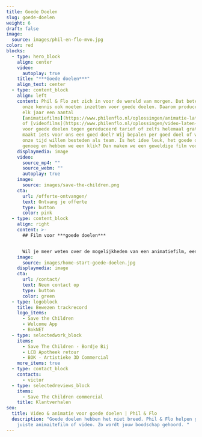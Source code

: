 ```yaml
---
title: Goede Doelen
slug: goede-doelen
weight: 6
draft: false
image:
  source: images/phil-en-flo-mvo.jpg
color: red
blocks:
  - type: hero_block
    align: center
    video:
      autoplay: true
    title: "***Goede doelen***"
    align_text: center
  - type: content_block
    align: left
    content: Phil & Flo zet zich in voor de wereld van morgen. Dat betekent dat we
      onze kennis ook moeten inzetten voor goede doelen. Daarom produceren we
      elk jaar een aantal
      [animatiefilms](https://www.philenflo.nl/oplossingen/animatie-laten-maken/)
      of [videofilms](https://www.philenflo.nl/oplossingen/video-laten-maken/)
      voor goede doelen tegen gereduceerd tarief of zelfs helemaal gratis. Wat
      maakt iets voor ons een goed doel? Wij bepalen per goed doel of we daaraan
      onze tijd willen besteden als team. Is het idee leuk, het goede doel goed
      genoeg en hebben we een klik? Dan maken we een geweldige film voor je!
    displaymedia: image
    video:
      source_mp4: ""
      source_webm: ""
      autoplay: true
    image:
      source: images/save-the-children.png
    cta:
      url: /offerte-ontvangen/
      text: Ontvang je offerte
      type: button
      color: pink
  - type: content_block
    align: right
    content: >-
      ## Film voor ***goede doelen***


      Wil je meer weten over de mogelijkheden van een animatiefilm, een [virtuele tour](https://www.philenflo.nl/virtuele-tour/), een [interactieve film](https://www.philenflo.nl/oplossingen/interactieve-video/) of een [persoonlijke film](https://www.philenflo.nl/gepersonaliseerde-video/) voor fondsenwerving, uitleg of begrip? Bel dan met Victor, hij kan je meer vertellen over de oplossingen die wij bieden op het gebied van marketing en communicatie voor goede doelen, **[085 - 2738331](tel:0852738331)**.
    image:
      source: images/home-start-goede-doelen.jpg
    displaymedia: image
    cta:
      url: /contact/
      text: Neem contact op
      type: button
      color: green
  - type: logoblock
    title: Bewezen trackrecord
    logo_items:
      - Save the Children
      - Welcome App
      - BokNET
  - type: selectedwork_block
    items:
      - Save The Children - Bordje Bij
      - LCB Apotheek retour
      - BOK - Artistieke 3D Commercial
    more_items: true
  - type: contact_block
    contacts:
      - victor
  - type: selectedreviews_block
    items:
      - Save The Children commercial
    title: Klantverhalen
seo:
  title: Video & animatie voor goede doelen | Phil & Flo
  description: "Goede doelen hebben het niet breed. Phil & Flo helpen graag met de
    juiste animaitefilm of video. Zo wordt jouw boodschap gehoord. "
---
```

